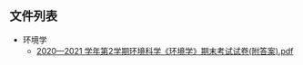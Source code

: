 

## 文件列表

- 环境学
    - [2020—2021 学年第2学期环境科学《环境学》期末考试试卷(附答案).pdf](https://github.com/Open-BJUT/BJUT-Helper/raw/master/./%E7%8E%AF%E5%A2%83%E5%AD%A6/2020%E2%80%942021%20%E5%AD%A6%E5%B9%B4%E7%AC%AC2%E5%AD%A6%E6%9C%9F%E7%8E%AF%E5%A2%83%E7%A7%91%E5%AD%A6%E3%80%8A%E7%8E%AF%E5%A2%83%E5%AD%A6%E3%80%8B%E6%9C%9F%E6%9C%AB%E8%80%83%E8%AF%95%E8%AF%95%E5%8D%B7%28%E9%99%84%E7%AD%94%E6%A1%88%29.pdf)
